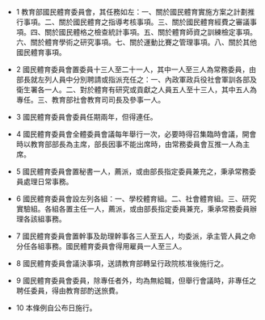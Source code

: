 * 1 教育部國民體育委員會，其任務如左：一、關於國民體育實施方案之計劃推行事項。二、關於國民體育之指導考核事項。三、關於國民體育經費之審議事項。四、關於國民體格之檢查統計事項。五、關於體育師資之訓練檢定事項。六、關於體育學術之研究事項。七、關於運動比賽之管理事項。八、關於其他國民體育事項。

* 2 國民體育委員會置委員十三人至二十一人，其中一人至三人為常務委員，由部長就左列人員中分別聘請或指派充任之：一、內政軍政兵役社會軍訓各部及衛生署各一人。二、對於體育有研究或貢獻之人員五人至十三人，其中五人為專任。三、教育部社會教育司司長及參事一人。

* 3 國民體育委員會委員任期兩年，但得連任。

* 4 國民體育委員會全體委員會議每年舉行一次，必要時得召集臨時會議，開會時以教育部部長為主席，部長因事不能出席時，由常務委員會互推一人為主席。

* 5 國民體育委員會置秘書一人，薦派，或由部長指定委員兼充之，秉承常務委員處理日常事務。

* 6 國民體育委員會設左列各組：一、學校體育組。二、社會體育組。三、研究實驗組。各組各置主任一人，薦派，或由部長指定委員兼充，秉承常務委員辦理各該組事務。

* 7 國民體育委員會置幹事及助理幹事各三人至五人，均委派，承主管人員之命分任各組事務。國民體育委員會得用雇員一人至三人。

* 8 國民體育委員會議決事項，送請教育部轉呈行政院核准後施行之。

* 9 國民體育委員會委員，除專任者外，均為無給職，但舉行會議時，非專任之聘任委員，得由教育部酌送旅費。

* 10 本條例自公布日施行。

